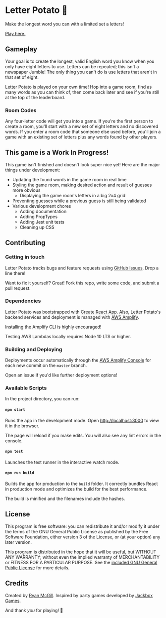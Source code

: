 # Letter Potato 🥔

Make the longest word you can with a limited set a letters!

[Play here.](https://master.d1q0ulek6zddn4.amplifyapp.com/)

## Gameplay

Your goal is to create the longest, valid English word you know when you only have
eight letters to use. Letters can be repeated; this isn't a newspaper Jumble! The
only thing you can't do is use letters that aren't in that set of eight.

Letter Potato is played on your own time! Hop into a game room, find as many words
as you can think of, then come back later and see if you're still at the top of the
leaderboard.

### Room Codes

Any four-letter code will get you into a game. If you're the first person to
create a room, you'll start with a new set of eight letters and no discovered words.
If you enter a room code that someone else used before, you'll join a game with an
existing set of letters plus any words found by other players.

## This game is a Work In Progress!

This game isn't finished and doesn't look super nice yet!
Here are the major things under development:
* Updating the found words in the game room in real time
* Styling the game room, making desired action and result of guesses more obvious
    * Displaying the game room's letters in a big 2x4 grid
* Preventing guesses while a previous guess is still being validated
* Various development chores
    * Adding documentation
    * Adding PropTypes
    * Adding Jest unit tests
    * Cleaning up CSS

## Contributing

### Getting in touch
Letter Potato tracks bugs and feature requests using [GitHub Issues](https://github.com/rydash/letter-potato/issues). Drop a line there!

Want to fix it yourself? Great! Fork this repo, write some code, and submit a pull request.

### Dependencies

Letter Potato was bootstrapped with [Create React App](https://github.com/facebook/create-react-app).
Also, Letter Potato's backend services and deployment is managed with [AWS Amplify](https://aws-amplify.github.io/docs/).

Installing the Amplify CLI is highly encouraged!

Testing AWS Lambdas locally requires Node 10 LTS or higher.

### Building and Deploying

Deployments occur automatically through the [AWS Amplify Console](https://console.aws.amazon.com/amplify/home) for each new commit on the `master` branch.

Open an issue if you'd like further deployment options!

### Available Scripts

In the project directory, you can run:

#### `npm start`

Runs the app in the development mode.
Open [http://localhost:3000](http://localhost:3000) to view it in the browser.

The page will reload if you make edits.
You will also see any lint errors in the console.

#### `npm test`

Launches the test runner in the interactive watch mode.

#### `npm run build`

Builds the app for production to the `build` folder.
It correctly bundles React in production mode and optimizes the build for the best performance.

The build is minified and the filenames include the hashes.

## License
This program is free software: you can redistribute it and/or modify
it under the terms of the GNU General Public License as published by
the Free Software Foundation, either version 3 of the License, or
(at your option) any later version.

This program is distributed in the hope that it will be useful,
but WITHOUT ANY WARRANTY; without even the implied warranty of
MERCHANTABILITY or FITNESS FOR A PARTICULAR PURPOSE. See the
[included GNU General Public License](./LICENSE.md) for more details.

## Credits
Created by [Ryan McGill](mailto:ryanalanmcgill+letterpotato@gmail.com). Inspired by party games developed by [Jackbox Games](https://jackboxgames.com/games/).

And thank _you_ for playing! 🌈
